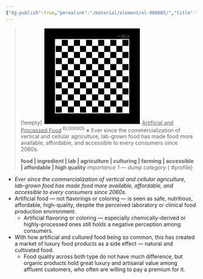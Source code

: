 ```yaml
---
{"dg-publish":true,"permalink":"/material/element/el-000005/","title":"Artificial and Processed Food","tags":["-element"]}
---
```


>[!empty]
> ![RESOURCE/ASSET/OTHER/PlaceholderIcon.png|icon](/img/user/RESOURCE/ASSET/OTHER/PlaceholderIcon.png) <u class="title">Artificial and Processed Food</u> <sup class="title">EL000005</sup> <b class="title">×</b>
> Ever since the commercialization of vertical and cellular agriculture, lab-grown food has made food more available, affordable, and accessible to every consumers since 2060s.
> 
> <b>food | ingredient | lab | agriculture | culturing | farming | accessible | affordable | high quality</b>
> <i class="small">importance 1 — dump category</i>
{ #profile}


- *Ever since the commercialization of vertical and cellular agriculture, lab-grown food has made food more available, affordable, and accessible to every consumers since 2060s.*
- Artificial food — not flavorings or coloring — is seen as safe, nutritious, affordable, high-quality, despite the perceived laboratory or clinical food production environment.
	- Artificial flavoring or coloring — especially chemically-derived or highly-processed ones still holds a negative perception among consumers.
- With how artificial and cultured food being so common, this has created a market of luxury food products as a side effect — natural and cultivated food.
	- Food quality across both type do not have much difference, but organic products hold great luxury and artisanal value among affluent customers, who often are willing to pay a premium for it.

